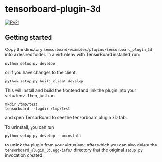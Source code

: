 # tensorboard-plugin-3d

[![PyPI](https://img.shields.io/pypi/v/tensorboard-plugin-3d.svg)](https://pypi.python.org/pypi/tensorboard-plugin-3d)

## Getting started

Copy the directory `tensorboard/examples/plugins/tensorboard_plugin_3d` into a desired folder. In a virtualenv with TensorBoard installed, run:

```
python setup.py develop
```

or if you have changes to the client:

```
python setup.py build_client develop
```

This will install and build the frontend and link the plugin into your virtualenv. Then, just run

```
mkdir /tmp/test
tensorboard --logdir /tmp/test
```

and open TensorBoard to see the tensorboard plugin 3D tab.

To uninstall, you can run

```
python setup.py develop --uninstall
```

to unlink the plugin from your virtualenv, after which you can also delete the `tensorboard_plugin_3d.egg-info/` directory that the original `setup.py` invocation created.
